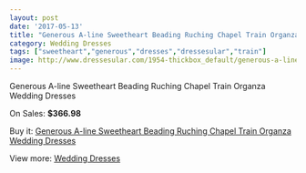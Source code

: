 ```yaml
---
layout: post
date: '2017-05-13'
title: "Generous A-line Sweetheart Beading Ruching Chapel Train Organza Wedding Dresses"
category: Wedding Dresses
tags: ["sweetheart","generous","dresses","dressesular","train"]
image: http://www.dressesular.com/1954-thickbox_default/generous-a-line-sweetheart-beading-ruching-chapel-train-organza-wedding-dresses.jpg
---
```

Generous A-line Sweetheart Beading Ruching Chapel Train Organza Wedding Dresses

On Sales: **$366.98**
<a href="https://www.dressesular.com/wedding-dresses/728-generous-a-line-sweetheart-beading-ruching-chapel-train-organza-wedding-dresses.html"><amp-img layout="responsive" width="600" height="600" src="//www.dressesular.com/1954-thickbox_default/generous-a-line-sweetheart-beading-ruching-chapel-train-organza-wedding-dresses.jpg" alt="Generous A-line Sweetheart Beading Ruching Chapel Train Organza Wedding Dresses 0" /></a>
<a href="https://www.dressesular.com/wedding-dresses/728-generous-a-line-sweetheart-beading-ruching-chapel-train-organza-wedding-dresses.html"><amp-img layout="responsive" width="600" height="600" src="//www.dressesular.com/1955-thickbox_default/generous-a-line-sweetheart-beading-ruching-chapel-train-organza-wedding-dresses.jpg" alt="Generous A-line Sweetheart Beading Ruching Chapel Train Organza Wedding Dresses 1" /></a>

Buy it: [Generous A-line Sweetheart Beading Ruching Chapel Train Organza Wedding Dresses](https://www.dressesular.com/wedding-dresses/728-generous-a-line-sweetheart-beading-ruching-chapel-train-organza-wedding-dresses.html "Generous A-line Sweetheart Beading Ruching Chapel Train Organza Wedding Dresses")

View more: [Wedding Dresses](https://www.dressesular.com/3-wedding-dresses "Wedding Dresses")